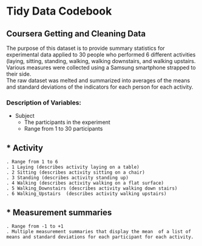 # Tidy Data Codebook
## Coursera Getting and Cleaning Data

The purpose of this dataset is to provide summary statistics for experimental data applied to 30 people who performed 6 different activities (laying, sitting, standing, walking, walking downstairs, and walking upstairs. 
Various measures were collected using a Samsung smartphone strapped to their side.  
The raw dataset was melted and summarized into averages of the means and standard deviations of the indicators for each person for each activity.

### Description of Variables: 

* Subject
	+ The participants in the experiment
	+ Range from 1 to 30 participants

## * Activity
	. Range from 1 to 6
	. 1 Laying (describes activity laying on a table)
	. 2 Sitting (describes activity sitting on a chair)
	. 3 Standing (describes activity standing up)
	. 4 Walking (describes activity walking on a flat surface)
	. 5 Walking_Downstairs (describes activity walking down stairs)
	. 6 Walking_Upstairs  (describes activity walking upstairs)

## * Measurement summaries
	. Range from -1 to +1
	. Multiple measurement summaries that display the mean  of a list of means and standard deviations for each participant for each activity.  

